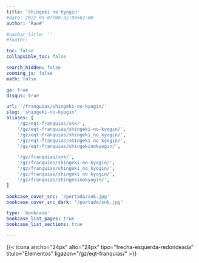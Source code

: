 ```yaml
---
title: 'Shingeki no Kyogin'
#date: 2022-05-07T00:32:00+02:00
author: 'Ran#'

#navbar_title: ''
#footer: ''

toc: false
collapsible_toc: false

search_hidden: false
zooming_js: false
math: false

ga: true
disqus: true

url: '/franquias/shingeki-no-kyogin/'
slug: 'shingeki-no-kyogin'
aliases: [
    '/gz/eqt-franquias/snk/',
    '/gz/eqt-franquias/shingeki-no-kyogin/',
    '/gz/eqt-franquias/shingeki_no_kyogin/',
    '/gz/eqt-franquias/shingeki no kyogin/',
    '/gz/eqt-franquias/shingekinokyogin/',

    '/gz/franquias/snk/',
    '/gz/franquias/shingeki-no-kyogin/',
    '/gz/franquias/shingeki_no_kyogin/',
    '/gz/franquias/shingeki no kyogin/',
    '/gz/franquias/shingekinokyogin/',
]

bookcase_cover_src: '/portada/snk.jpg'
bookcase_cover_src_dark: '/portada/snk.jpg'

type: 'bookcase'
bookcase_list_pages: true
bookcase_list_sections: true

---
```


{{< icona ancho="24px" alto="24px" tipo="frecha-esquerda-redondeada" titulo="Elementos" ligazon="/gz/eqt-franquias/" >}}
